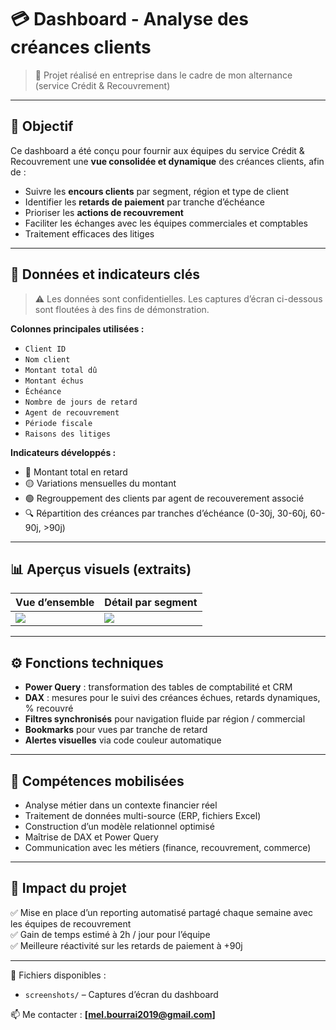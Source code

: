 # 💳 Dashboard - Analyse des créances clients

> 📍 Projet réalisé en entreprise dans le cadre de mon alternance (service Crédit & Recouvrement)

---

## 🎯 Objectif

Ce dashboard a été conçu pour fournir aux équipes du service Crédit & Recouvrement une **vue consolidée et dynamique** des créances clients, afin de :

- Suivre les **encours clients** par segment, région et type de client
- Identifier les **retards de paiement** par tranche d’échéance
- Prioriser les **actions de recouvrement**
- Faciliter les échanges avec les équipes commerciales et comptables
- Traitement efficaces des litiges 

---

## 🧩 Données et indicateurs clés

> ⚠️ Les données sont confidentielles. Les captures d’écran ci-dessous sont floutées à des fins de démonstration.

**Colonnes principales utilisées :**
- `Client ID`
- `Nom client`
- `Montant total dû`
- `Montant échus`
- `Échéance`
- `Nombre de jours de retard`
- `Agent de recouvrement`
- `Période fiscale`
- `Raisons des litiges`

**Indicateurs développés :**
- 🔴 Montant total en retard
- 🟡 Variations mensuelles du montant 
- 🟢 Regrouppement des clients par agent de recouverement associé
- 🔍 Répartition des créances par tranches d’échéance (0-30j, 30-60j, 60-90j, >90j)

---

## 📊 Aperçus visuels (extraits)

| Vue d’ensemble | Détail par segment |
|----------------|--------------------|
| ![](./screenshots/global-overview.png) | ![](./screenshots/segment-focus.png) |

---

## ⚙️ Fonctions techniques

- **Power Query** : transformation des tables de comptabilité et CRM
- **DAX** : mesures pour le suivi des créances échues, retards dynamiques, % recouvré
- **Filtres synchronisés** pour navigation fluide par région / commercial
- **Bookmarks** pour vues par tranche de retard
- **Alertes visuelles** via code couleur automatique

---

## 🧠 Compétences mobilisées

- Analyse métier dans un contexte financier réel
- Traitement de données multi-source (ERP, fichiers Excel)
- Construction d’un modèle relationnel optimisé
- Maîtrise de DAX et Power Query
- Communication avec les métiers (finance, recouvrement, commerce)

---

## 🚀 Impact du projet

✅ Mise en place d’un reporting automatisé partagé chaque semaine avec les équipes de recouvrement  
✅ Gain de temps estimé à 2h / jour pour l’équipe  
✅ Meilleure réactivité sur les retards de paiement à +90j

---

📁 Fichiers disponibles :
- `screenshots/` – Captures d’écran du dashboard

📫 Me contacter : **[mel.bourrai2019@gmail.com]**
